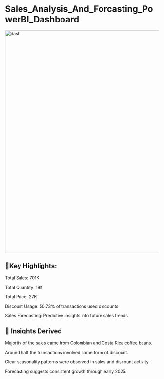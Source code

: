 # Sales_Analysis_And_Forcasting_PowerBI_Dashboard
<img width="1297" height="729" alt="dash" src="https://github.com/user-attachments/assets/8f5d3170-934a-41c9-b2af-6cd6e5f6d289" />

## 🔹Key Highlights:

Total Sales: 701K

Total Quantity: 19K

Total Price: 27K

Discount Usage: 50.73% of transactions used discounts

Sales Forecasting: Predictive insights into future sales trends

## 🧠 Insights Derived

Majority of the sales came from Colombian and Costa Rica coffee beans.

Around half the transactions involved some form of discount.

Clear seasonality patterns were observed in sales and discount activity.

Forecasting suggests consistent growth through early 2025.
